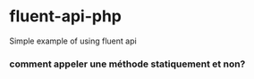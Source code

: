 # fluent-api-php
Simple example of using fluent api

<H3>comment appeler une méthode statiquement et non? </H3>


